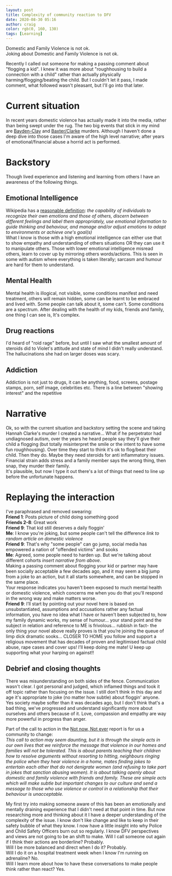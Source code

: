 ```yaml
---
layout: post
title: Complexity of community reaction to DFV
date: 2020-08-30 05:16
author: craig
color: rgb(0, 160, 130)
tags: [Learning]
---
```


Domestic and Family Violence is not ok.  
Joking about Domestic and Family Violence is not ok.  

Recently I called out someone for making a passing comment about "flogging a kid". I knew it was more about "roughhousing to build a connection with a child" rather than actually physically harming/flogging/beating the child. But I couldn't let it pass, I made comment, what followed wasn't pleasant, but I'll go into that later.

# Current situation 
In recent years domestic violence has actually made it into the media, rather than being swept under the rug. The two big events that stick in my mind are [Bayden-Clay](https://en.wikipedia.org/wiki/Murder_of_Allison_Baden-Clay) and [Baxter/Clarke](https://en.wikipedia.org/wiki/Murder_of_Hannah_Clarke) murders. Although I haven't done a deep dive into those cases I'm aware of the high level narrative; after years of emotional/financial abuse a horrid act is performed. 


# Backstory
Though lived experience and listening and learning from others I have an awareness of the following things.

## Emotional Intelligence
Wikipedia has a [reasonable definition](http://en.wikipedia.org/wiki/Emotional_intelligence): *the capability of individuals to recognize their own emotions and those of others, discern between different feelings and label them appropriately, use emotional information to guide thinking and behaviour, and manage and/or adjust emotions to adapt to environments or achieve one's goal(s)*  
What I know is those with a high emotional intelligence can either use that to show empathy and understanding of others situations OR they can use it to manipulate others. 
Those with lower emotional intelligence misread others, learn to cover up by mirroring others words/actions. This is seen in some with autism where everything is taken literally; sarcasm and humour are hard for them to understand.

## Mental Health
Mental health is illogical, not visible, some conditions manifest and need treatment, others will remain hidden, some can be learnt to be embraced and lived with. Some people can talk about it, some can't. Some conditions are a spectrum. After dealing with the health of my kids, friends and family, one thing I can see is, It's complex. 

## Drug reactions
I'd heard of "roid rage" before, but until I saw what the smallest amount of steroids did to Violet's attitude and state of mind I didn't really understand. The hallucinations she had on larger doses was scary.

## Addiction 
Addiction is not just to drugs, it can be anything, food, screens, postage stamps, porn, self image, celebrities etc. There is a line between "showing interest" and the repetitive 


# Narrative 
Ok, so with the current situation and backstory setting the scene and taking Hannah Clarke's murder I created a narrative... 
What if he perpetrator had undiagnosed autism, over the years he heard people say they'll give their child a flogging (but totally misinterpret the smile or the intent to have some fun roughhousing). Over time they start to think it's ok to flog/beat their child. Then they do. Maybe they need steroids for anti inflammatory issues. Financial strain adds stress and a family member says the wrong thing, then snap, they murder their family.  
It's plausible, but now I type it out there's a lot of things that need to line up before the unfortunate happens. 


# Replaying the interaction
I've paraphrased and removed swearing:  
**Friend 1**: Posts picture of child doing something good  
**Friends 2-8**: Great work  
**Friend 9**: That kid still deserves a daily floggin'  
**Me**: I know you're joking, but some people can't tell the difference *link to random article on domestic violence*  
**Friend 9**: That's why "some people" can go jump, social media has empowered a nation of "offended victims" and sooks  
**Me**: Agreed, some people need to harden up. But we're talking about different cohorts *insert narrative from above*.    
Making a passing comment about flogging your kid or partner may have been socially acceptable a few decades ago, and it may seem a big jump from a joke to an action, but it all starts somewhere, and can be stopped in the same place.  
Your response indicates you haven't been exposed to much mental health or domestic violence, which concerns me when you do that you'll respond in the wrong way and make matters worse.  
**Friend 9**: I’ll start by pointing out your novel here is based on unsubstantiated, assumptions and accusations rather any factual information, you have no idea what I have or haven't been subjected to, how my family dynamic works, my sense of humour... your stand point and the subject in relation and reference to ME is frivolous... rubbish in fact- the only thing your novel above really proves is that you’re joining the queue of limp dick dramatic sooks... CLOSER TO HOME you follow and support a religious movement that has decades of proven and legitimised factual child abuse, rape cases and cover ups! I’ll keep doing me mate! U keep up supporting what your harping on against!!  

## Debrief and closing thoughts
There was misunderstanding on both sides of the fence. Communication wasn't clear. I got personal and judged, which inflamed things and took it off topic rather than focusing on the issue. I still don't think in this day and age it's appropriate to joke (no matter how subtle) about floggin' anyone. Yes society maybe softer than it was decades ago, but I don't think that's a bad thing, we've progressed and understand significantly more about ourselves and others because of it. Love, compassion and empathy are way more powerful in progress than anger.  

Part of the call to action in the [Not now, Not ever](https://www.csyw.qld.gov.au/campaign/end-domestic-family-violence/about/not-now-not-ever-report) report is for us a community to change:  
*This call to action may seem daunting, but it is through the simple acts in our own lives that we reinforce the message that violence in our homes and families will not be tolerated. This is about parents teaching their children how to resolve arguments without resorting to hitting, neighbours ringing the police when they hear violence in a home, mates finding jokes to entertain each other that do not denigrate women (and refusing to take part in jokes that sanction abusing women). It is about talking openly about domestic and family violence with friends and family. These are simple acts which will make subtle but important changes to our culture and send a message to those who use violence or control in a relationship that their behaviour is unacceptable.*  

My first try into making someone aware of this has been an emotionally and mentally draining experience that I didn't need at that point in time. But now researching more and thinking about it I have a deeper understanding of the complexity of the issue. I know don't like change and like to keep in their safety bubble of what they know. I now have a little insight into why Police and Child Safety Officers burn out so regularly. I know DFV perspectives and views are not going to be an shift to make.
Will I call someone out again if I think their actions are borderline? Probably.  
Will I be more balanced and direct when I do it? Probably.  
Will I do it on a hospital treatment week when I know I'm running on adrenaline? No.  
Will I learn more about how to have these conversations to make people think rather than react? Yes.